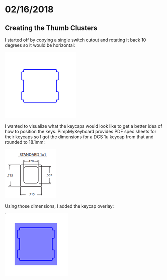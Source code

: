 # 02/16/2018

## Creating the Thumb Clusters
I started off by copying a single switch cutout and rotating it back 10 degrees
so it would be horizontal:

![Switch Cutout][switch cutout]

I wanted to visualize what the keycaps would look like to get a better idea of
how to position the keys. PimpMyKeyboard provides PDF spec sheets for their
keycaps so I got the dimensions for a DCS 1u keycap from that and rounded to
18.1mm:

![Keycap Dimensions][keycap dimensions]

Using those dimensions, I added the keycap overlay:

![Keycap Overlay][keycap overlay]

[switch cutout]: ./images/20180216_180404.png "Switch Cutout"
[keycap dimensions]: ./images/20180216_130655.png "Keycap Dimensions"
[keycap overlay]: ./images/20180216_180910.png "Keycap Overlay"


